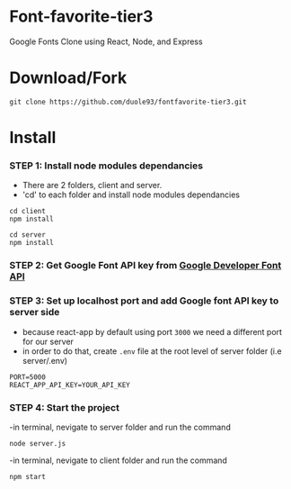 # Font-favorite-tier3

Google Fonts Clone using React, Node, and Express


# Download/Fork 

`git clone https://github.com/duole93/fontfavorite-tier3.git`

# Install

### STEP 1: Install node modules dependancies

- There are 2 folders, client and server.
- 'cd' to each folder and install node modules dependancies

```
cd client
npm install
 ```
```
cd server
npm install
``` 

### STEP 2: Get Google Font API key from [Google Developer Font API](https://developers.google.com/fonts/docs/developer_api)

### STEP 3: Set up localhost port and add Google font API key to server side

- because react-app by default using port `3000` we need a different port for our server
- in order to do that, create `.env` file at the root level of server folder (i.e server/.env)

```
PORT=5000
REACT_APP_API_KEY=YOUR_API_KEY
```

### STEP 4: Start the project

-in terminal, nevigate to server folder and run the command

`node server.js`

-in terminal, nevigate to client folder and run the command

`npm start`


